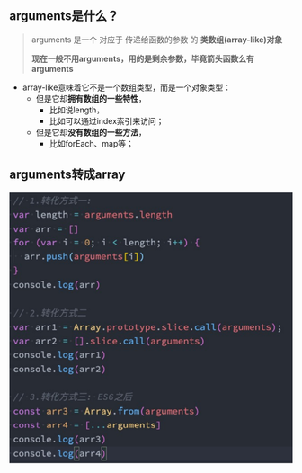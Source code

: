 ## arguments是什么？

>arguments 是一个 对应于 传递给函数的参数 的 **类数组(array-like)对象**
>
>**现在一般不用arguments，用的是剩余参数，毕竟箭头函数么有arguments**

* array-like意味着它不是一个数组类型，而是一个对象类型： 
  * 但是它却**拥有数组的一些特性**，
    * 比如说length，
    * 比如可以通过index索引来访问； 
  * 但是它却**没有数组的一些方法**，
    * 比如forEach、map等；

## arguments转成array

![image-20220813211757408](image-20220813211757408.png)

